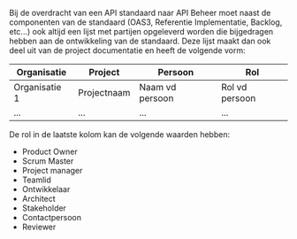 Bij de overdracht van een API standaard naar API Beheer moet naast de componenten van de standaard (OAS3, Referentie Implementatie, Backlog, etc...) ook altijd een lijst met partijen opgeleverd worden die bijgedragen hebben aan de ontwikkeling van de standaard. Deze lijst maakt dan ook deel uit van de project documentatie en heeft de volgende vorm:

Organisatie | Project | Persoon | Rol 
--- | --- | --- | ---
Organisatie 1 | Projectnaam | Naam vd persoon | Rol vd persoon
... | ... | ... | ...

De rol in de laatste kolom kan de volgende waarden hebben:
* Product Owner
* Scrum Master
* Project manager
* Teamlid
* Ontwikkelaar
* Architect
* Stakeholder
* Contactpersoon
* Reviewer



